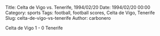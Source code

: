 Title: Celta de Vigo vs. Tenerife, 1994/02/20
Date: 1994/02/20 00:00
Category: sports
Tags: football, football scores, Celta de Vigo, Tenerife
Slug: celta-de-vigo-vs-tenerife
Author: carbonero


Celta de Vigo 1 - 0 Tenerife
